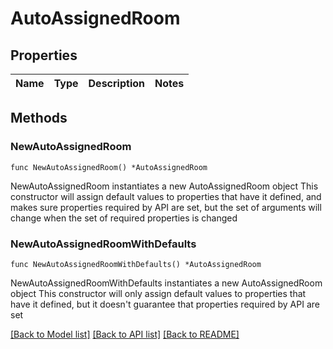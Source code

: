 # AutoAssignedRoom

## Properties

Name | Type | Description | Notes
------------ | ------------- | ------------- | -------------

## Methods

### NewAutoAssignedRoom

`func NewAutoAssignedRoom() *AutoAssignedRoom`

NewAutoAssignedRoom instantiates a new AutoAssignedRoom object
This constructor will assign default values to properties that have it defined,
and makes sure properties required by API are set, but the set of arguments
will change when the set of required properties is changed

### NewAutoAssignedRoomWithDefaults

`func NewAutoAssignedRoomWithDefaults() *AutoAssignedRoom`

NewAutoAssignedRoomWithDefaults instantiates a new AutoAssignedRoom object
This constructor will only assign default values to properties that have it defined,
but it doesn't guarantee that properties required by API are set


[[Back to Model list]](../README.md#documentation-for-models) [[Back to API list]](../README.md#documentation-for-api-endpoints) [[Back to README]](../README.md)


